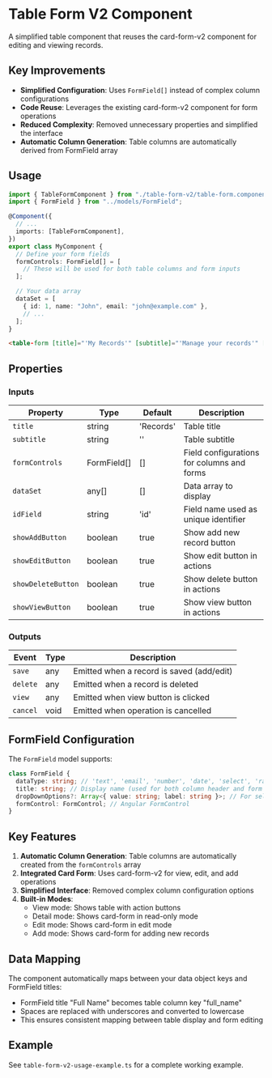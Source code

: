 # Table Form V2 Component

A simplified table component that reuses the card-form-v2 component for editing and viewing records.

## Key Improvements

- **Simplified Configuration**: Uses `FormField[]` instead of complex column configurations
- **Code Reuse**: Leverages the existing card-form-v2 component for form operations
- **Reduced Complexity**: Removed unnecessary properties and simplified the interface
- **Automatic Column Generation**: Table columns are automatically derived from FormField array

## Usage

```typescript
import { TableFormComponent } from "./table-form-v2/table-form.component";
import { FormField } from "../models/FormField";

@Component({
  // ...
  imports: [TableFormComponent],
})
export class MyComponent {
  // Define your form fields
  formControls: FormField[] = [
    // These will be used for both table columns and form inputs
  ];

  // Your data array
  dataSet = [
    { id: 1, name: "John", email: "john@example.com" },
    // ...
  ];
}
```

```html
<table-form [title]="'My Records'" [subtitle]="'Manage your records'" [dataSet]="dataSet" [formControls]="formControls" [idField]="'id'" [showAddButton]="true" [showEditButton]="true" [showDeleteButton]="true" [showViewButton]="true" (save)="handleSave($event)" (delete)="handleDelete($event)" (view)="handleView($event)" (cancel)="handleCancel()"> </table-form>
```

## Properties

### Inputs

| Property           | Type        | Default   | Description                                |
| ------------------ | ----------- | --------- | ------------------------------------------ |
| `title`            | string      | 'Records' | Table title                                |
| `subtitle`         | string      | ''        | Table subtitle                             |
| `formControls`     | FormField[] | []        | Field configurations for columns and forms |
| `dataSet`          | any[]       | []        | Data array to display                      |
| `idField`          | string      | 'id'      | Field name used as unique identifier       |
| `showAddButton`    | boolean     | true      | Show add new record button                 |
| `showEditButton`   | boolean     | true      | Show edit button in actions                |
| `showDeleteButton` | boolean     | true      | Show delete button in actions              |
| `showViewButton`   | boolean     | true      | Show view button in actions                |

### Outputs

| Event    | Type | Description                               |
| -------- | ---- | ----------------------------------------- |
| `save`   | any  | Emitted when a record is saved (add/edit) |
| `delete` | any  | Emitted when a record is deleted          |
| `view`   | any  | Emitted when view button is clicked       |
| `cancel` | void | Emitted when operation is cancelled       |

## FormField Configuration

The `FormField` model supports:

```typescript
class FormField {
  dataType: string; // 'text', 'email', 'number', 'date', 'select', 'radio', etc.
  title: string; // Display name (used for both column header and form label)
  dropDownOptions?: Array<{ value: string; label: string }>; // For select/radio types
  formControl: FormControl; // Angular FormControl
}
```

## Key Features

1. **Automatic Column Generation**: Table columns are automatically created from the `formControls` array
2. **Integrated Card Form**: Uses card-form-v2 for view, edit, and add operations
3. **Simplified Interface**: Removed complex column configuration options
4. **Built-in Modes**:
   - View mode: Shows table with action buttons
   - Detail mode: Shows card-form in read-only mode
   - Edit mode: Shows card-form in edit mode
   - Add mode: Shows card-form for adding new records

## Data Mapping

The component automatically maps between your data object keys and FormField titles:

- FormField title "Full Name" becomes table column key "full_name"
- Spaces are replaced with underscores and converted to lowercase
- This ensures consistent mapping between table display and form editing

## Example

See `table-form-v2-usage-example.ts` for a complete working example.
